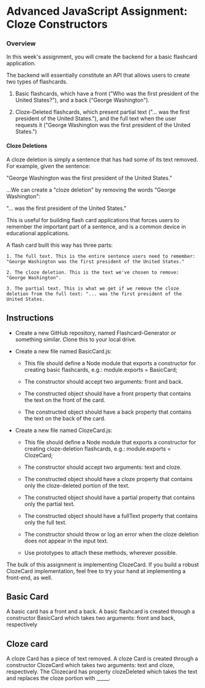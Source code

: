 # Advanced JavaScript Assignment: Cloze Constructors

### Overview

In this week's assignment, you will create the backend for a basic flashcard application.

The backend will essentially constitute an API that allows users to create two types of flashcards.

1. Basic flashcards, which have a front ("Who was the first president of the United States?"), and a back ("George Washington").

2. Cloze-Deleted flashcards, which present partial text ("... was the first president of the United States."), and the full text when the user requests it ("George Washington was the first president of the United States.")

#### Cloze Deletions

A cloze deletion is simply a sentence that has had some of its text removed. For example, given the sentence:

"George Washington was the first president of the United States." 

...We can create a "cloze deletion" by removing the words "George Washington":

"... was the first president of the United States."

This is useful for building flash card applications that forces users to remember the important part of a 
sentence, and is a common device in educational applications.

A flash card built this way has three parts:

	1. The full text. This is the entire sentence users need to remember:  "George Washington was the first president of the United States."

	2. The cloze deletion. This is the text we've chosen to remove: "George Washington".

	3. The partial text. This is what we get if we remove the cloze deletion from the full text: "... was the first president of the United States.

## Instructions

* Create a new GitHub repository, named Flashcard-Generator or something similar. Clone this to your local drive.

* Create a new file named BasicCard.js:

	* This file should define a Node module that exports a constructor for creating basic flashcards, e.g.:
module.exports = BasicCard;

	* The constructor should accept two arguments: front and back.

	* The constructed object should have a front property that contains the text on the front of the card.

	* The constructed object should have a back property that contains the text on the back of the card.

* Create a new file named ClozeCard.js:

	* This file should define a Node module that exports a constructor for creating cloze-deletion flashcards, e.g.: module.exports = ClozeCard;

	* The constructor should accept two arguments: text and cloze.

	* The constructed object should have a cloze property that contains only the cloze-deleted portion of the text.

	* The constructed object should have a partial property that contains only the partial text.

	* The constructed object should have a fullText property that contains only the full text.

	* The constructor should throw or log an error when the cloze deletion does not appear in the input text.

	* Use prototypes to attach these methods, wherever possible.

The bulk of this assignment is implementing ClozeCard. If you build a robust ClozeCard implementation, feel free to try your hand at implementing a front-end, as well.

## Basic Card

A basic card has a front and a back. A basic flashcard is created through a constructor BasicCard which takes two arguments: front and back, respectively

## Cloze card

A cloze Card has a piece of text removed. A cloze Card is created through a constructor ClozeCard which takes two arguments: text and cloze, respectively. The Clozecard has property clozeDeleted which takes the text and replaces the cloze portion with _____.
